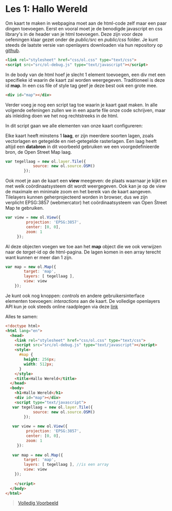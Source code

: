 Les 1: Hallo Wereld 
====
Om kaart te maken in webpagina moet aan de html-code zelf maar een paar dingen toevoegen.
Eerst en vooral moet je de benodigde javascript en css library's in de header van je html toevoegen. 
Deze zijn voor deze oefeningen klaar gezet onder de *public/src* en *public/css* folder. 
Je kunt steeds de laatste versie van openlayers downloaden via hun repository op [github](https://github.com/openlayers/ol3/releases).

```html
<link rel="stylesheet" href="css/ol.css" type="text/css">
<script src="src/ol-debug.js" type="text/javascript"></script>
```
In de body van de html hoef je slecht 1 element toevoegen, een div met een specifieke id waarin de kaart zal worden weergegeven. Traditioneel is deze id **map**. In een css file of style tag geef je deze best ook een grote mee. 

```html
<div id="map"></div>
```
Verder voeg je nog een script tag toe waarin je kaart gaat maken. In alle volgende oefeningen zullen we in een aparte file onze code schrijven, maar als inleiding doen we het nog rechtstreeks in de html.

In dit script gaan we alle elementen van onze kaart configureren: 

Elke kaart heeft minstens 1 **laag**, er zijn meerdere soorten lagen, zoals vectorlagen en getegelde en niet-getegelde rasterlagen. Een laag heeft altijd een **databron** in dit voorbeeld gebruiken we een voorgedefinieerde bron, de Open Street Map laag. 

```javascript
var tegellaag = new ol.layer.Tile({
            source: new ol.source.OSM()
        });
```

Ook moet je aan de kaart een **view** meegeven: de plaats waarnaar je kijkt en met welk coördinaatsysteem dit wordt weergegeven. Ook kan je op de view de maximale en minimale zoom en het bereik van de kaart aangeven.
Tilelayers kunnen geherprojecteerd worden in browser, dus we zijn verplicht EPSG:3857 (webmercator) het coördinaatsysteem van Open Ŝtreet Map te gebruiken.

```javascript
var view = new ol.View({
         projection: 'EPSG:3857',
         center: [0, 0],
         zoom: 1
     });
```

Al deze objecten voegen we toe aan het **map** object die we ook verwijzen naar de *target*-id op de html-pagina. De lagen komen in een array terecht want kunnen er meer dan 1 zijn.

```javascript
var map = new ol.Map({
        target: 'map',
        layers: [ tegellaag ],
        view: view
    });
```
Je kunt ook nog knoppen: *controls* en andere gebruikersinterface elementen toevoegen: *interactions* aan de kaart. 
De volledige openlayers API kun je ook steeds online raadplegen via deze [link](http://openlayers.org/en/v3.1.1/apidoc/)

Alles te samen:

```html
<!doctype html>
<html lang="en">
  <head>
    <link rel="stylesheet" href="css/ol.css" type="text/css">
    <script src="src/ol-debug.js" type="text/javascript"></script>
    <style>
      #map {
        height: 256px;
        width: 512px;
      }
    </style>
    <title>Hallo Wereld</title>
  </head>
  <body>
    <h1>Hallo Wereld</h1>
    <div id="map"></div>
    <script type="text/javascript">
   var tegellaag = new ol.layer.Tile({
            source: new ol.source.OSM()
        });
        
   var view = new ol.View({
         projection: 'EPSG:3857',
         center: [0, 0],
         zoom: 1
     }):    
     
   var map = new ol.Map({
        target: 'map',
        layers: [ tegellaag ], //is een array
        view: view  
    }); 
      
    </script>
  </body>
</html>
```

> [Volledig Voorbeeld](examples/OL3_LES1_hallo_wereld.html)